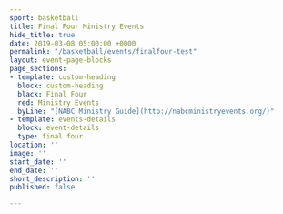 ```yaml
---
sport: basketball
title: Final Four Ministry Events
hide_title: true
date: 2019-03-08 05:00:00 +0000
permalink: "/basketball/events/finalfour-test"
layout: event-page-blocks
page_sections:
- template: custom-heading
  block: custom-heading
  black: Final Four
  red: Ministry Events
  byLine: "[NABC Ministry Guide](http://nabcministryevents.org/)"
- template: events-details
  block: event-details
  type: final four
location: ''
image: ''
start_date: ''
end_date: ''
short_description: ''
published: false

---
```

